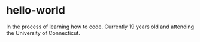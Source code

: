 # hello-world
In the process of learning how to code. Currently 19 years old and attending the University of Connecticut. 
